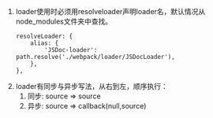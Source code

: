 1.  loader使用时必须用resolveloader声明loader名，默认情况从node_modules文件夹中查找。
    ```
    resolveLoader: {
        alias: {
            'JSDoc-loader': path.resolve('./webpack/loader/JSDocLoader'),
        },
    },
    ```
2.  loader有同步与异步写法，从右到左，顺序执行：
    1. 同步: source => source
    2. 异步: source => callback(null,source)